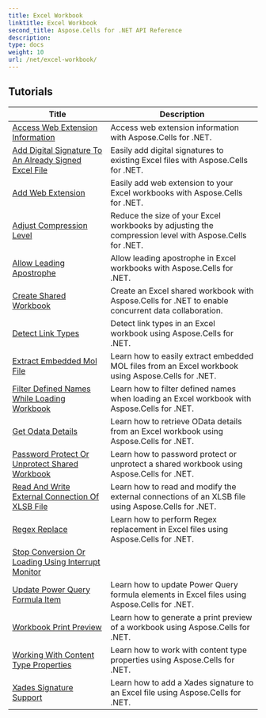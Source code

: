 ```yaml
---
title: Excel Workbook
linktitle: Excel Workbook
second_title: Aspose.Cells for .NET API Reference
description: 
type: docs
weight: 10
url: /net/excel-workbook/
---
```


## Tutorials 
| Title | Description |
| --- | --- |
| [Access Web Extension Information](./access-web-extension-information/) | Access web extension information with Aspose.Cells for .NET. |  
| [Add Digital Signature To An Already Signed Excel File](./add-digital-signature-to-an-already-signed-excel-file/) | Easily add digital signatures to existing Excel files with Aspose.Cells for .NET. |  
| [Add Web Extension](./add-web-extension/) | Easily add web extension to your Excel workbooks with Aspose.Cells for .NET. |  
| [Adjust Compression Level](./adjust-compression-level/) | Reduce the size of your Excel workbooks by adjusting the compression level with Aspose.Cells for .NET. |  
| [Allow Leading Apostrophe](./allow-leading-apostrophe/) | Allow leading apostrophe in Excel workbooks with Aspose.Cells for .NET. |  
| [Create Shared Workbook](./create-shared-workbook/) | Create an Excel shared workbook with Aspose.Cells for .NET to enable concurrent data collaboration. |  
| [Detect Link Types](./detect-link-types/) | Detect link types in an Excel workbook using Aspose.Cells for .NET. |  
| [Extract Embedded Mol File](./extract-embedded-mol-file/) | Learn how to easily extract embedded MOL files from an Excel workbook using Aspose.Cells for .NET. |  
| [Filter Defined Names While Loading Workbook](./filter-defined-names-while-loading-workbook/) | Learn how to filter defined names when loading an Excel workbook with Aspose.Cells for .NET. |  
| [Get Odata Details](./get-odata-details/) | Learn how to retrieve OData details from an Excel workbook using Aspose.Cells for .NET. |  
| [Password Protect Or Unprotect Shared Workbook](./password-protect-or-unprotect-shared-workbook/) | Learn how to password protect or unprotect a shared workbook using Aspose.Cells for .NET. |  
| [Read And Write External Connection Of XLSB File](./read-and-write-external-connection-of-xlsb-file/) | Learn how to read and modify the external connections of an XLSB file using Aspose.Cells for .NET. |  
| [Regex Replace](./regex-replace/) | Learn how to perform Regex replacement in Excel files using Aspose.Cells for .NET. |  
| [Stop Conversion Or Loading Using Interrupt Monitor](./stop-conversion-or-loading-using-interrupt-monitor/) |  |  
| [Update Power Query Formula Item](./update-power-query-formula-item/) | Learn how to update Power Query formula elements in Excel files using Aspose.Cells for .NET. |  
| [Workbook Print Preview](./workbook-print-preview/) | Learn how to generate a print preview of a workbook using Aspose.Cells for .NET. |  
| [Working With Content Type Properties](./working-with-content-type-properties/) | Learn how to work with content type properties using Aspose.Cells for .NET. |  
| [Xades Signature Support](./xades-signature-support/) | Learn how to add a Xades signature to an Excel file using Aspose.Cells for .NET. |  
